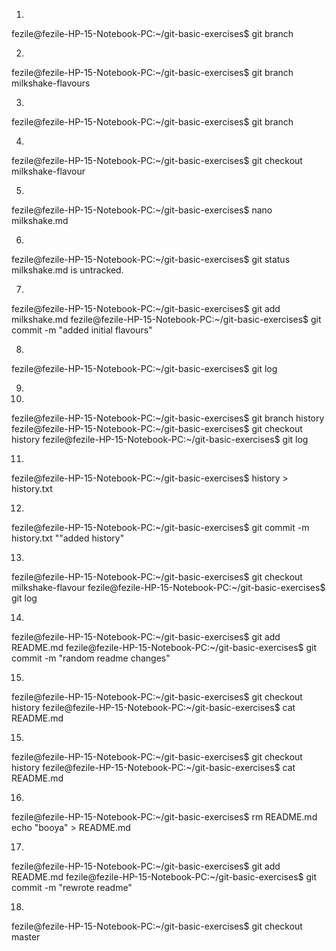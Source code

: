 1.
fezile@fezile-HP-15-Notebook-PC:~/git-basic-exercises$ git branch

2.
fezile@fezile-HP-15-Notebook-PC:~/git-basic-exercises$ git branch milkshake-flavours

3.
fezile@fezile-HP-15-Notebook-PC:~/git-basic-exercises$ git branch

4.
fezile@fezile-HP-15-Notebook-PC:~/git-basic-exercises$ git checkout milkshake-flavour


5.
fezile@fezile-HP-15-Notebook-PC:~/git-basic-exercises$ nano milkshake.md

6.
fezile@fezile-HP-15-Notebook-PC:~/git-basic-exercises$ git status
milkshake.md is untracked.

7.
fezile@fezile-HP-15-Notebook-PC:~/git-basic-exercises$ git add milkshake.md
fezile@fezile-HP-15-Notebook-PC:~/git-basic-exercises$ git commit -m "added initial flavours"

8.
fezile@fezile-HP-15-Notebook-PC:~/git-basic-exercises$ git log

9.

10.
fezile@fezile-HP-15-Notebook-PC:~/git-basic-exercises$ git branch history
fezile@fezile-HP-15-Notebook-PC:~/git-basic-exercises$ git checkout history
fezile@fezile-HP-15-Notebook-PC:~/git-basic-exercises$ git log

11.
fezile@fezile-HP-15-Notebook-PC:~/git-basic-exercises$ history > history.txt

12.
fezile@fezile-HP-15-Notebook-PC:~/git-basic-exercises$ git commit -m history.txt ""added history"

13.
fezile@fezile-HP-15-Notebook-PC:~/git-basic-exercises$ git checkout milkshake-flavour
fezile@fezile-HP-15-Notebook-PC:~/git-basic-exercises$ git log

14.
fezile@fezile-HP-15-Notebook-PC:~/git-basic-exercises$ git add README.md
fezile@fezile-HP-15-Notebook-PC:~/git-basic-exercises$ git commit -m "random readme changes"

15.
fezile@fezile-HP-15-Notebook-PC:~/git-basic-exercises$ git checkout history
fezile@fezile-HP-15-Notebook-PC:~/git-basic-exercises$ cat README.md

15.
fezile@fezile-HP-15-Notebook-PC:~/git-basic-exercises$ git checkout history
fezile@fezile-HP-15-Notebook-PC:~/git-basic-exercises$ cat README.md


16.
fezile@fezile-HP-15-Notebook-PC:~/git-basic-exercises$ rm README.md echo "booya" > README.md

17.
fezile@fezile-HP-15-Notebook-PC:~/git-basic-exercises$ git add README.md
fezile@fezile-HP-15-Notebook-PC:~/git-basic-exercises$ git commit -m "rewrote readme"

18.
fezile@fezile-HP-15-Notebook-PC:~/git-basic-exercises$ git checkout master






